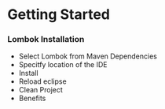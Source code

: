 # Getting Started


### Lombok Installation
* Select Lombok from Maven Dependencies
* Specitfy location of the IDE
* Install
* Reload eclipse
* Clean Project
* Benefits